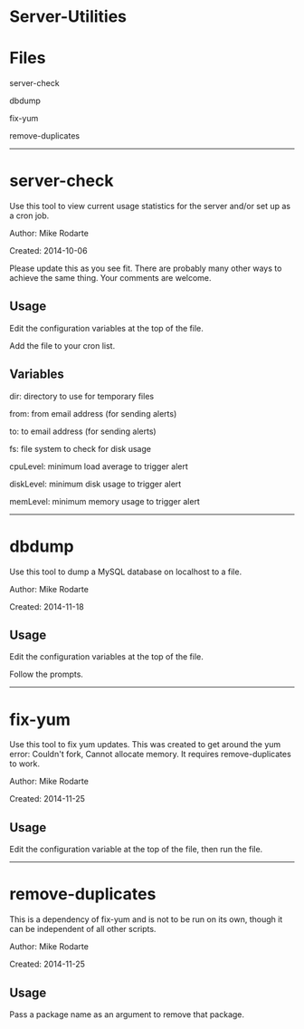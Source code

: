 ﻿Server-Utilities
================

Files
================
server-check

dbdump

fix-yum

remove-duplicates

---

server-check
================
Use this tool to view current usage statistics for the server and/or set up as 
a cron job.

Author: Mike Rodarte

Created: 2014-10-06

Please update this as you see fit. There are probably many other ways to achieve
the same thing. Your comments are welcome.

Usage
--------------------
Edit the configuration variables at the top of the file.

Add the file to your cron list.

Variables
--------------------
dir: directory to use for temporary files

from: from email address (for sending alerts)

to: to email address (for sending alerts)

fs: file system to check for disk usage

cpuLevel: minimum load average to trigger alert

diskLevel: minimum disk usage to trigger alert

memLevel: minimum memory usage to trigger alert

---

dbdump
===============
Use this tool to dump a MySQL database on localhost to a file.

Author: Mike Rodarte

Created: 2014-11-18

Usage
------------------
Edit the configuration variables at the top of the file.

Follow the prompts.

---

fix-yum
===============
Use this tool to fix yum updates. This was created to get around the yum error: 
Couldn't fork, Cannot allocate memory. It requires remove-duplicates to work.

Author: Mike Rodarte

Created: 2014-11-25

Usage
------------------
Edit the configuration variable at the top of the file, then run the file.

---

remove-duplicates
===============
This is a dependency of fix-yum and is not to be run on its own, though it 
can be independent of all other scripts.

Author: Mike Rodarte

Created: 2014-11-25

Usage
------------------
Pass a package name as an argument to remove that package. 

